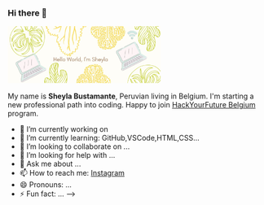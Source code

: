### Hi there 👋

<img src="images/1.jpg" width="300" >

My name is **Sheyla Bustamante**, Peruvian living in Belgium. I'm starting a new professional path into coding. Happy to join [HackYourFuture Belgium](https://www.hackyourfuture.net) program. 



- 🔭 I’m currently working on 
- 🌱 I’m currently learning: GitHub,VSCode,HTML,CSS... 
- 👯 I’m looking to collaborate on ...
- 🤔 I’m looking for help with ...
- 💬 Ask me about ...
- 📫 How to reach me: [Instagram](https://www.instagram.com/milabusta)
- 😄 Pronouns: ...
- ⚡ Fun fact: ...
-->
